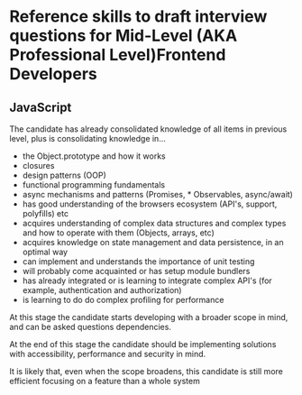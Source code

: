 # Reference skills to draft interview questions for Mid-Level (AKA Professional Level)Frontend Developers

## JavaScript

The candidate has already consolidated knowledge of all items in previous level, plus is consolidating knowledge in...

* the Object.prototype and how it works
* closures
* design patterns (OOP)
* functional programming fundamentals 
* async mechanisms and patterns (Promises, * Observables, async/await)
* has good understanding of the browsers ecosystem (API's, support, polyfills) etc
* acquires understanding of complex data structures and complex types and how to operate with them (Objects, arrays, etc)
* acquires knowledge on state management and data persistence, in an optimal way
* can implement and understands the importance of unit testing
* will probably come acquainted or has setup module bundlers
* has already integrated or is learning to integrate complex API's (for example, authentication and authorization)
* is learning to do do complex profiling for performance

At this stage the candidate starts developing with a broader scope in mind, and can be asked questions dependencies.

At the end of this stage the candidate should be implementing solutions  with accessibility, performance and security in mind.

It is likely that, even when the scope broadens, this candidate is still more efficient focusing on a feature than a whole system
